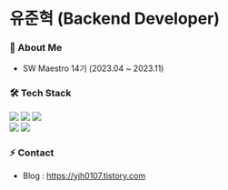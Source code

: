 # 유준혁 (Backend Developer)

### 🌱 About Me
* SW Maestro 14기 (2023.04 ~ 2023.11)

### 🛠 Tech Stack
<div align=left> 
  <img src="https://img.shields.io/badge/java-007396?style=for-the-badge&logo=java&logoColor=white">
  <img src="https://img.shields.io/badge/spring-6DB33F?style=for-the-badge&logo=spring&logoColor=white">   
  <img src="https://img.shields.io/badge/mysql-4479A1?style=for-the-badge&logo=mysql&logoColor=white">
  <br> 

  <img src="https://img.shields.io/badge/github-181717?style=for-the-badge&logo=github&logoColor=white">
  <img src="https://img.shields.io/badge/git-F05032?style=for-the-badge&logo=git&logoColor=white">
  <br>
</div>

### ⚡ Contact
* Blog : https://yjh0107.tistory.com
